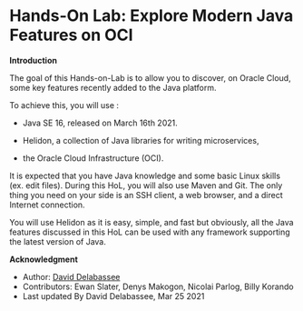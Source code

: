 # Hands-On Lab: Explore Modern Java Features on OCI

**Introduction**


The goal of this Hands-on-Lab is to allow you to discover, on Oracle Cloud, some key features recently added to the Java platform.

To achieve this, you will use :

* Java SE 16, released on March 16th 2021.

* Helidon, a collection of Java libraries for writing microservices,

* the Oracle Cloud Infrastructure (OCI).

It is expected that you have Java knowledge and some basic Linux skills (ex. edit files). During this HoL, you will also use Maven and Git. The only thing you need on your side is an SSH client, a web browser, and a direct Internet connection.

You will use Helidon as it is easy, simple, and fast but obviously, all the Java features discussed in this HoL can be used with any framework supporting the latest version of Java.

 	
**Acknowledgment**

 - Author: [David Delabassee](https://delabassee.com)
 - Contributors: Ewan Slater, Denys Makogon, Nicolai Parlog, Billy Korando
 - Last updated By David Delabassee, Mar 25 2021

<div style="display: none;"><span><img src="https://129.146.125.59:8080/p/odl-16-lab/0"></span></div>
<div style="display: none;"><span><img src="http://129.146.125.59:8080/p/odl-16-lab/RETEST"></span></div>


